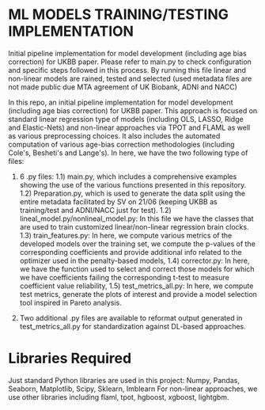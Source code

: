 # ML MODELS TRAINING/TESTING IMPLEMENTATION
Initial pipeline implementation for model development (including age bias correction) for UKBB paper. Please refer to main.py to check configuration and 
specific steps followed in this process. By running this file linear and non-linear models are rained, tested and selected (used metadata files are not made public due MTA agreement of UK Biobank, ADNI and NACC)

In this repo, an initial pipeline implementation for model development (including age bias correction) for UKBB paper.
This approach is focused
on standard linear regression type of models (including OLS, LASSO, Ridge and Elastic-Nets) and non-linear approaches via TPOT and FLAML as well as various 
preprocessing choices. It also includes the automated computation of various age-bias correction methodologies
(including Cole's, Besheti's and Lange's). In here, we have the two following type of files:

1) 6 .py files: 1.1) main.py, which includes a comprehensive examples showing the use of the various functions
   presented in this repository. 1.2) Preparation.py, which is used to generate the data split using the entire metadata facilitated
   by SV on 21/06 (keeping UKBB as training/test and ADNI/NACC just for test). 1.2) lineal_model.py/nonlineal_model.py:
    In this file we have the classes that are used to train
   customized linear/non-linear regression brain clocks. 1.3) train_features.py: In here, we compute various metrics of the developed models over the training set, 
   we compute the p-values of the corresponding coefficients and provide additional info related to the optimizer
   used in the penalty-based models, 1.4) corrector.py: In here, we have the function used to select and correct those models for
   which we have coefficients failing the corresponding t-test to measure coefficient value reliability, 1.5) test_metrics_all.py:
   In here, we compute test metrics, generate the plots of interest and provide a model selection tool inspired in Pareto analysis.

2) Two additional .py files are available to reformat output generated in test_metrics_all.py for standardization against DL-based approaches. 
   
# Libraries Required

Just standard Python libraries are used in this project: Numpy, Pandas, Seaborn, Matplotlib, Scipy, Sklearn, Imblearn
For non-linear approaches, we use other libraries including flaml, tpot, hgboost, xgboost, lightgbm.
